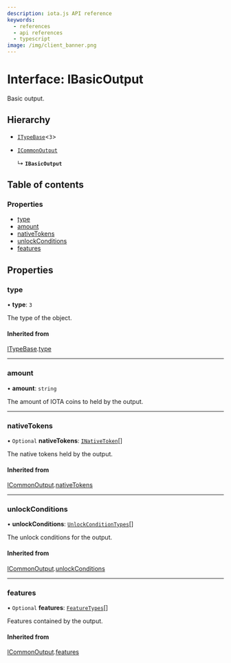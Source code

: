 ```yaml
---
description: iota.js API reference
keywords:
  - references
  - api references
  - typescript
image: /img/client_banner.png
---
```


# Interface: IBasicOutput

Basic output.

## Hierarchy

- [`ITypeBase`](ITypeBase.md)<`3`\>

- [`ICommonOutput`](ICommonOutput.md)

  ↳ **`IBasicOutput`**

## Table of contents

### Properties

- [type](IBasicOutput.md#type)
- [amount](IBasicOutput.md#amount)
- [nativeTokens](IBasicOutput.md#nativetokens)
- [unlockConditions](IBasicOutput.md#unlockconditions)
- [features](IBasicOutput.md#features)

## Properties

### type

• **type**: `3`

The type of the object.

#### Inherited from

[ITypeBase](ITypeBase.md).[type](ITypeBase.md#type)

---

### amount

• **amount**: `string`

The amount of IOTA coins to held by the output.

---

### nativeTokens

• `Optional` **nativeTokens**: [`INativeToken`](INativeToken.md)[]

The native tokens held by the output.

#### Inherited from

[ICommonOutput](ICommonOutput.md).[nativeTokens](ICommonOutput.md#nativetokens)

---

### unlockConditions

• **unlockConditions**: [`UnlockConditionTypes`](../api_ref.md#unlockconditiontypes)[]

The unlock conditions for the output.

#### Inherited from

[ICommonOutput](ICommonOutput.md).[unlockConditions](ICommonOutput.md#unlockconditions)

---

### features

• `Optional` **features**: [`FeatureTypes`](../api_ref.md#featuretypes)[]

Features contained by the output.

#### Inherited from

[ICommonOutput](ICommonOutput.md).[features](ICommonOutput.md#features)
